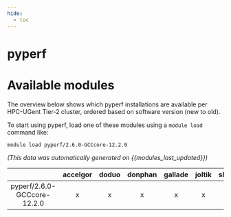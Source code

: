 ```yaml
---
hide:
  - toc
---
```


pyperf
======

# Available modules


The overview below shows which pyperf installations are available per HPC-UGent Tier-2 cluster, ordered based on software version (new to old).

To start using pyperf, load one of these modules using a `module load` command like:

```shell
module load pyperf/2.6.0-GCCcore-12.2.0
```

*(This data was automatically generated on {{modules_last_updated}})*  

| |accelgor|doduo|donphan|gallade|joltik|shinx|skitty|
| :---: | :---: | :---: | :---: | :---: | :---: | :---: | :---: |
|pyperf/2.6.0-GCCcore-12.2.0|x|x|x|x|x|x|x|
